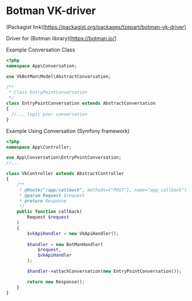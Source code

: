 # Botman VK-driver

(Packagist link)[https://packagist.org/packages/tzepart/botman-vk-driver]

Driver for (Botman library)[https://botman.io/]

Example Conversation Class

```php
<?php
namespace App\Conversation;

use VkBotMan\Model\AbstractConversation;

/**
 * Class EntryPointConversation
 */
class EntryPointConversation extends AbstractConversation
{
  //... logic your conversation
}
```

Example Using Conversation (Symfony framework)

```php
<?php
namespace App\Controller;

use App\Conversation\EntryPointConversation;
//...

class VkController extends AbstractController
{
    /**
     * @Route("/app/callback", methods={"POST"}, name="app_callback")
     * @param Request $request
     * @return Response
     */
    public function callback(
        Request $request
    )
    {
        $vkApiHandler = new VkApiHandler();
  
        $handler = new BotManHandler(
            $request,
            $vkApiHandler
        );

        $handler->attachConversation(new EntryPointConversation());

        return new Response();
    }
}

```
